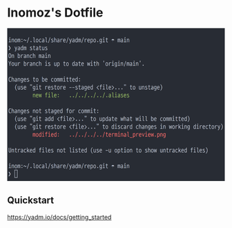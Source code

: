 # Inomoz's Dotfile

<img src="./terminal_preview.png" width="732" height="354" alt="Terminal Preview">

## Quickstart
https://yadm.io/docs/getting_started
